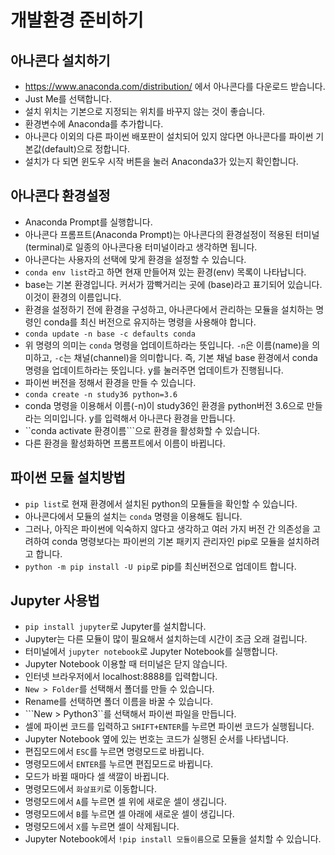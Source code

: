# 개발환경 준비하기
## 아나콘다 설치하기
* https://www.anaconda.com/distribution/ 에서 아나콘다를 다운로드 받습니다.
* Just Me를 선택합니다.
* 설치 위치는 기본으로 지정되는 위치를 바꾸지 않는 것이 좋습니다.
* 환경변수에 Anaconda를 추가합니다.
* 아나콘다 이외의 다른 파이썬 배포판이 설치되어 있지 않다면 아나콘다를 파이썬 기본값(default)으로 정합니다.
* 설치가 다 되면 윈도우 시작 버튼을 눌러 Anaconda3가 있는지 확인합니다.

## 아나콘다 환경설정
* Anaconda Prompt를 실행합니다.
* 아나콘다 프롬프트(Anaconda Prompt)는 아나콘다의 환경설정이 적용된 터미널(terminal)로 일종의 아나콘다용 터미널이라고 생각하면 됩니다.
* 아나콘다는 사용자의 선택에 맞게 환경을 설정할 수 있습니다.
* ```conda env list```라고 하면 현재 만들어져 있는 환경(env) 목록이 나타납니다.
* base는 기본 환경입니다. 커서가 깜빡거리는 곳에 (base)라고 표기되어 있습니다. 이것이 환경의 이름입니다.
* 환경을 설정하기 전에 환경을 구성하고, 아나콘다에서 관리하는 모듈을 설치하는 명령인 conda를 최신 버전으로 유지하는 명령을 사용해야 합니다.
* ```conda update -n base -c defaults conda```
* 위 명령의 의미는 ```conda``` 명령을 업데이트하라는 뜻입니다. ```-n```은 이름(name)을 의미하고, ```-c```는 채널(channel)을 의미합니다. 즉, 기본 채널 base 환경에서 conda 명령을 업데이트하라는 뜻입니다. y를 눌러주면 업데이트가 진행됩니다.
* 파이썬 버전을 정해서 환경을 만들 수 있습니다.
* ```conda create -n study36 python=3.6```
* conda 명령을 이용해서 이름(-n)이 study36인 환경을 python버전 3.6으로 만들라는 의미입니다. y를 입력해서 아나콘다 환경을 만듭니다.
* ``conda activate 환경이름```으로 환경을 활성화할 수 있습니다.
* 다른 환경을 활성화하면 프롬프트에서 이름이 바뀝니다.

## 파이썬 모듈 설치방법
* ```pip list```로 현재 환경에서 설치된 python의 모듈들을 확인할 수 있습니다.
* 아나콘다에서 모듈의 설치는 ```conda``` 명령을 이용해도 됩니다.
* 그러나, 아직은 파이썬에 익숙하지 않다고 생각하고 여러 가지 버전 간 의존성을 고려하여 conda 명령보다는 파이썬의 기본 패키지 관리자인 pip로 모듈을 설치하려고 합니다.
* ```python -m pip install -U pip```로 pip를 최신버전으로 업데이트 합니다.

## Jupyter 사용법
* ```pip install jupyter```로 Jupyter를 설치합니다.
* Jupyter는 다른 모듈이 많이 필요해서 설치하는데 시간이 조금 오래 걸립니다.
* 터미널에서 ```jupyter notebook```로 Jupyter Notebook를 실행합니다.
* Jupyter Notebook 이용할 때 터미널은 닫지 않습니다.
* 인터넷 브라우저에서 localhost:8888를 입력합니다.
* ```New > Folder```를 선택해서 폴더를 만들 수 있습니다.
* Rename를 선택하면 폴더 이름을 바꿀 수 있습니다.
* ```New > Python3``를 선택해서 파이썬 파일을 만듭니다.
* 셀에 파이썬 코드를 입력하고 ```SHIFT+ENTER```를 누르면 파이썬 코드가 실행됩니다.
* Jupyter Notebook 옆에 있는 번호는 코드가 실행된 순서를 나타냅니다.
* 편집모드에서 ```ESC```를 누르면 명령모드로 바뀝니다.
* 명령모드에서 ```ENTER```를 누르면 편집모드로 바뀝니다.
* 모드가 바뀔 때마다 셀 색깔이 바뀝니다.
* 명령모드에서 ```화살표키```로 이동합니다.
* 명령모드에서 ```A```를 누르면 셀 위에 새로운 셀이 생깁니다.
* 명령모드에서 ```B```를 누르면 셀 아래에 새로운 셀이 생깁니다.
* 명령모드에서 ```X```를 누르면 셀이 삭제됩니다.
* Jupyter Notebook에서 ```!pip install 모듈이름```으로 모듈을 설치할 수 있습니다.
